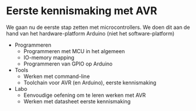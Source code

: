 # Eerste kennismaking met AVR

We gaan nu de eerste stap zetten met microcontrollers.
We doen dit aan de hand van het hardware-platform Arduino (niet het software-platform) 

* Programmeren
    * Programmeren met MCU in het algemeen
    * IO-memory mapping
    * Programmeren van GPIO op Arduino
* Tools
    * Werken met command-line
    * Toolchain voor AVR (en Arduino), eerste kennismaking
* Labo
    * Eenvoudige oefening om te leren werken met AVR
    * Werken met datasheet eerste kennismaking 

